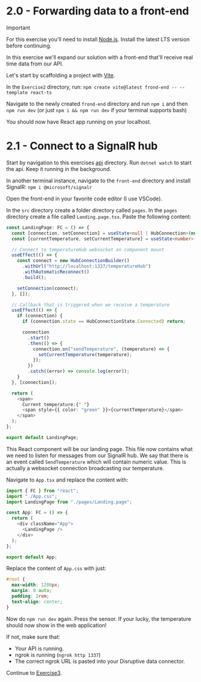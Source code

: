 # 2.0 - Forwarding data to a front-end

> [!IMPORTANT]
> For this exercise you'll need to install [Node.js](https://nodejs.org/en).
> Install the latest LTS version before continuing.

In this exercise we'll expand our solution with a front-end that'll receive real time data from our API.

Let's start by scaffolding a project with [Vite](https://vitejs.dev/guide/).

In the `Exercise2` directory, run: `npm create vite@latest frond-end -- --template react-ts`

Navigate to the newly created `frond-end` directory and run `npm i` and then `npm run dev` (or just `npm i && npm run dev` if your terminal supports bash)

You should now have React app running on your localhost.

# 2.1 - Connect to a SignalR hub

Start by navigation to this exercises [api](./api/) directory. Run `dotnet watch` to start the api. Keep it running in the background.

In another terminal instance, navigate to the `front-end` directory and install SignalR: `npm i @microsoft/signalr`

Open the front-end in your favorite code editor (I use VSCode).

In the `src` directory create a folder directory called `pages`. In the `pages` directory create a file called `Landing.page.tsx`. Paste the following content:

```typescript
const LandingPage: FC = () => {
  const [connection, setConnection] = useState<null | HubConnection>(null);
  const [currentTemperature, setCurrentTemperature] = useState<number>(0);

  // Connect to temperatureHub websocket on component mount
  useEffect(() => {
    const connect = new HubConnectionBuilder()
      .withUrl("http://localhost:1337/temperatureHub")
      .withAutomaticReconnect()
      .build();

    setConnection(connect);
  }, []);

  // Callback that is triggered when we receive a temperature
  useEffect(() => {
    if (connection) {
      if (connection.state == HubConnectionState.Connected) return;

      connection
        .start()
        .then(() => {
          connection.on("sendTemperature", (temperature) => {
            setCurrentTemperature(temperature);
          });
        })
        .catch((error) => console.log(error));
    }
  }, [connection]);

  return (
    <span>
      Current temperature:{" "}
      <span style={{ color: "green" }}>{currentTemperature}</span>
    </span>
  );
};

export default LandingPage;
```

This React component will be our landing page. This file now contains what we need to listen for messages from our SignalR hub. We say that there is an event called `SendTemperature` which will contain numeric value. This is actually a websocket connection broadcasting our temperature.

Navigate to `App.tsx` and replace the content with:

```typescript
import { FC } from "react";
import "./App.css";
import LandingPage from "./pages/Landing.page";

const App: FC = () => {
  return (
    <div className="App">
      <LandingPage />
    </div>
  );
};

export default App;
```

Replace the content of `App.css` with just:

```css
#root {
  max-width: 1280px;
  margin: 0 auto;
  padding: 2rem;
  text-align: center;
}
```

Now do `npm run dev` again. Press the sensor. If your lucky, the temperature should now show in the web application!

If not, make sure that:

- Your API is running.
- ngrok is running (`ngrok http 1337`)
- The correct ngrok URL is pasted into your Disruptive data connector.

Continue to [Exercise3](../Exercise3/README.md).
